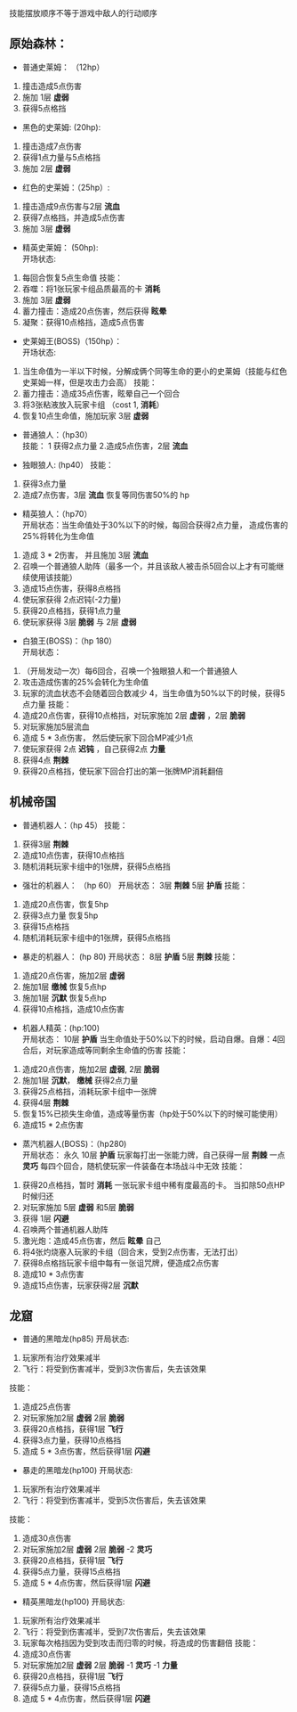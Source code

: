 技能摆放顺序不等于游戏中敌人的行动顺序
## 原始森林：

- 普通史莱姆： （12hp）
1. 撞击造成5点伤害
2. 施加 1层 __虚弱__
3. 获得5点格挡

- 黑色的史莱姆: (20hp):
1. 撞击造成7点伤害
2. 获得1点力量与5点格挡
3. 施加 2层 __虚弱__

- 红色的史莱姆：（25hp）:  
1. 撞击造成9点伤害与2层 __流血__
2. 获得7点格挡，并造成5点伤害
3. 施加 3层 __虚弱__

- 精英史莱姆： (50hp):   
开场状态:
1. 每回合恢复5点生命值
技能：
1. 吞噬：将1张玩家卡组品质最高的卡 __消耗__
2. 施加 3层 __虚弱__
3. 蓄力撞击：造成20点伤害，然后获得 __眩晕__
4. 凝聚：获得10点格挡，造成5点伤害

- 史莱姆王(BOSS)（150hp）：  
开场状态:
1. 当生命值为一半以下时候，分解成俩个同等生命的更小的史莱姆（技能与红色史莱姆一样，但是攻击力会高）
技能：
1. 蓄力撞击：造成35点伤害，眩晕自己一个回合
2. 将3张粘液放入玩家卡组 （cost 1, __消耗__）
3. 恢复10点生命值，施加玩家 3层 __虚弱__

- 普通狼人：（hp30）  
技能：
1 获得2点力量
2.造成5点伤害，2层 __流血__

- 独眼狼人: (hp40）
技能：
1. 获得3点力量
2. 造成7点伤害，3层 __流血__ 恢复等同伤害50%的 hp

- 精英狼人：（hp70）  
开局状态：当生命值处于30%以下的时候，每回合获得2点力量， 造成伤害的25%将转化为生命值
1. 造成 3 * 2伤害， 并且施加 3层 __流血__
2. 召唤一个普通狼人助阵（最多一个，并且该敌人被击杀5回合以上才有可能继续使用该技能）
3. 造成15点伤害，获得8点格挡
4. 使玩家获得 2点迟钝(-2力量)
5. 获得20点格挡，获得1点力量
6. 使玩家获得 3层 __脆弱__ 与 2层 __虚弱__


- 白狼王(BOSS)：（hp 180）  
开局状态：
1. （开局发动一次）每6回合，召唤一个独眼狼人和一个普通狼人
2. 攻击造成伤害的25%会转化为生命值
3. 玩家的流血状态不会随着回合数减少
4，当生命值为50%以下的时候，获得5点力量
技能：
1. 造成20点伤害，获得10点格挡，对玩家施加 2层 __虚弱__ ，2层 __脆弱__
2. 对玩家施加5层流血
3. 造成 5 * 3点伤害， 然后使玩家下回合MP减少1点
4. 使玩家获得 2点 __迟钝__ ，自己获得2点 __力量__
5. 获得4点 __荆棘__
6. 获得20点格挡，使玩家下回合打出的第一张牌MP消耗翻倍


## 机械帝国

- 普通机器人：（hp 45）
技能：
1. 获得3层 __荆棘__
2. 造成10点伤害，获得10点格挡
3. 随机消耗玩家卡组中的1张牌，获得5点格挡

- 强壮的机器人： （hp 60）
开局状态：
3层 __荆棘__
5层 __护盾__
技能：
1. 造成20点伤害，恢复5hp
2. 获得3点力量 恢复5hp
3. 获得15点格挡
4. 随机消耗玩家卡组中的1张牌，获得5点格挡

- 暴走的机器人： (hp 80) 
开局状态：
8层 __护盾__
5层 __荆棘__
技能：
1. 造成20点伤害，施加2层 __虚弱__
2. 施加1层 __缴械__ 恢复5点hp
3. 施加1层 __沉默__ 恢复5点hp
4. 获得10点格挡，造成10点伤害

- 机器人精英：(hp:100)  
开局状态：
10层 __护盾__
当生命值处于50%以下的时候，启动自爆。自爆：4回合后，对玩家造成等同剩余生命值的伤害
技能：
1. 造成20点伤害，施加2层 __虚弱__, 2层 __脆弱__
2. 施加1层 __沉默__， __缴械__ 获得2点力量
3. 获得25点格挡，消耗玩家卡组中一张牌
4. 获得4层 __荆棘__
5. 恢复15%已损失生命值，造成等量伤害（hp处于50%以下的时候可能使用）
6. 造成15 * 2点伤害

- 蒸汽机器人(BOSS)：（hp280)  
开局状态：
永久 10层 __护盾__
玩家每打出一张能力牌，自己获得一层 __荆棘__ 一点 __灵巧__
每四个回合，随机使玩家一件装备在本场战斗中无效
技能：
1. 获得20点格挡，暂时 __消耗__ 一张玩家卡组中稀有度最高的卡。 当扣除50点HP时候归还
2. 对玩家施加 5层 __虚弱__ 和5层 __脆弱__
3. 获得 1层 __闪避__
4. 召唤两个普通机器人助阵
5. 激光炮：造成45点伤害，然后 __眩晕__ 自己
6. 将4张灼烧塞入玩家的卡组（回合末，受到2点伤害，无法打出）
7. 获得8点格挡玩家卡组中每有一张诅咒牌，便造成2点伤害
8. 造成10 * 3点伤害
10. 造成15点伤害，玩家获得2层 __沉默__

## 龙窟

- 普通的黑暗龙(hp85)
开局状态:
1. 玩家所有治疗效果减半
2. 飞行：将受到伤害减半，受到3次伤害后，失去该效果

技能：
1. 造成25点伤害
2. 对玩家施加2层 __虚弱__ 2层 __脆弱__
3. 获得20点格挡，获得1层 __飞行__
4. 获得3点力量，获得10点格挡
5. 造成 5 * 3点伤害，然后获得1层 __闪避__

- 暴走的黑暗龙(hp100)
开局状态:
1. 玩家所有治疗效果减半
2. 飞行：将受到伤害减半，受到5次伤害后，失去该效果

技能：
1. 造成30点伤害
2. 对玩家施加2层 __虚弱__ 2层 __脆弱__  -2 __灵巧__
3. 获得20点格挡，获得1层 __飞行__
4. 获得5点力量，获得15点格挡
5. 造成 5 * 4点伤害，然后获得1层 __闪避__


- 精英黑暗龙(hp100)
开局状态:
1. 玩家所有治疗效果减半
2. 飞行：将受到伤害减半，受到7次伤害后，失去该效果
3. 玩家每次格挡因为受到攻击而归零的时候，将造成的伤害翻倍
技能：
1. 造成30点伤害
2. 对玩家施加2层 __虚弱__ 2层 __脆弱__  -1 __灵巧__ -1 __力量__
3. 获得20点格挡，获得1层 __飞行__
4. 获得5点力量，获得15点格挡
5. 造成 5 * 4点伤害，然后获得1层 __闪避__
